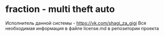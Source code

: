 # fraction - multi theft auto
Исполнитель данной системы - https://vk.com/shagi_za_gigi
Вся необходимая информация в файле license.md в репозитории проекта
